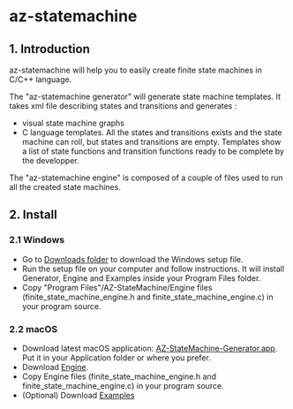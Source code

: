 # az-statemachine

## 1. Introduction

az-statemachine will help you to easily create finite state machines in C/C++ language.

The "az-statemachine generator" will generate state machine templates.
It takes xml file describing states and transitions and generates :
  - visual state machine graphs
  - C language templates. All the states and transitions exists and the state machine can roll, but states and transitions are empty. Templates show a list of state functions and transition functions ready to be complete by the developper.

The "az-statemachine engine" is composed of a couple of files used to run all the created state machines.

## 2. Install
  ### 2.1 Windows
  
  * Go to [Downloads folder](/Downloads/ "Downloads folder") to download the Windows setup file.
  * Run the setup file on your computer and follow instructions.
  It will install Generator, Engine and Examples inside your Program Files folder.
  * Copy "Program Files"/AZ-StateMachine/Engine files (finite_state_machine_engine.h and finite_state_machine_engine.c) in your program source.
  
  ### 2.2 macOS
  
  * Download latest macOS application: [AZ-StateMachine-Generator.app](/Generator/bin/release/macx/AZ-StateMachine-Generator.app/ "AZ-StateMachine-Generator.app"). Put it in your Application folder or where you prefer.
  * Download [Engine](/Engine/ "Engine").
  * Copy Engine files (finite_state_machine_engine.h and finite_state_machine_engine.c) in your program source.
  * (Optional) Download [Examples](/Examples/ "Examples")

